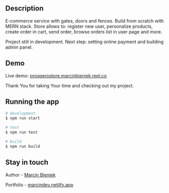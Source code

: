 ## Description

E-commerce service with gates, doors and fences. Build from scratch with MERN stack. Store allows to: register new user, personalize products, create order in cart, send order, browse orders list in user page and more.

Project still in development. Next step: setting online payment and building admin panel.

## Demo

Live demo: [prosperostore.marcinbieniek.repl.co](https://prosperostore.marcinbieniek.repl.co/)

Thank You for taking Your time and checking out my project.

## Running the app

```bash
# development
$ npm run start

# test
$ npm run test

# build
$ npm run build
```

## Stay in touch

Author - [Marcin Bieniek](https://www.linkedin.com/in/marcin-bieniek-617565271/)

Portfolio - [marcindev.netlify.app](https://marcindev.netlify.app/)


